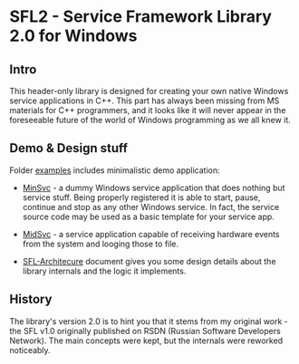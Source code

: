 # SFL2 - Service Framework Library 2.0 for Windows

## Intro

This header-only library is designed for creating your own native Windows service applications in C++. This part has always been missing from MS materials for C++ programmers, and it looks like it will never appear in the foreseeable future of the world of Windows programming as we all knew it.

## Demo & Design stuff

Folder [examples](examples/) includes minimalistic demo application:

- [MinSvc](examples/MinSvc/) - a dummy Windows service application that does nothing but service stuff. Being properly registered it is able to start, pause, continue and stop as any other Windows service. In fact, the service source code may be used as a basic template for your service app.

- [MidSvc](examples/MidSvc/) - a service application capable of receiving hardware events from the system and looging those to file.

- [SFL-Architecure](examples/SFL-Architecture.md) document gives you some design details about the library internals and the logic it implements.

## History

The library's version 2.0 is to hint you that it stems from my original work - the SFL v1.0 originally published on RSDN (Russian Software Developers Network). The main concepts were kept, but the internals were reworked noticeably.

